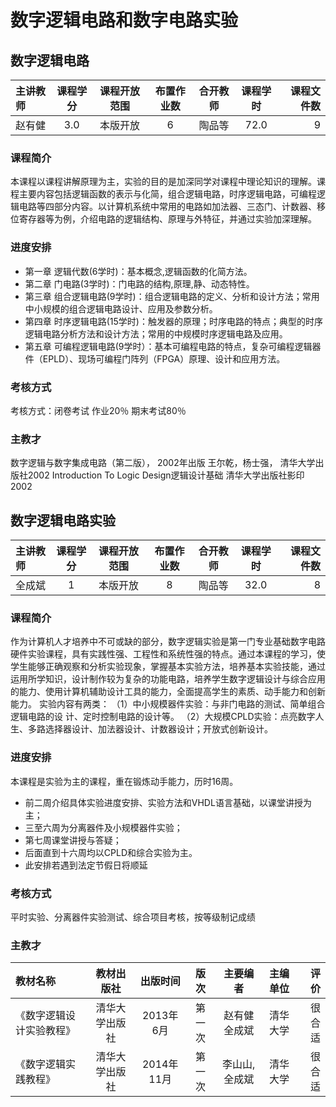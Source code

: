 # 数字逻辑电路和数字电路实验

## 数字逻辑电路
| 主讲教师 | 课程学分 | 课程开放范围 | 布置作业数 | 合开教师 | 课程学时 | 课程文件数 |
|:--------|:-------:|:-------:|:-------:|:-------:|:-------:|-------:|
|	赵有健 |3.0|本版开放| 6| 陶品等| 72.0|9| | |

### 课程简介

本课程以课程讲解原理为主，实验的目的是加深同学对课程中理论知识的理解。课程主要内容包括逻辑函数的表示与化简，组合逻辑电路，时序逻辑电路，可编程逻辑电路等四部分内容。以计算机系统中常用的电路如加法器、三态门、计数器、移位寄存器等为例，介绍电路的逻辑结构、原理与外特征，并通过实验加深理解。

### 进度安排

- 第一章 逻辑代数(6学时)：基本概念,逻辑函数的化简方法。
- 第二章 门电路(3学时)：门电路的结构,原理,静、动态特性。
- 第三章 组合逻辑电路(9学时)：组合逻辑电路的定义、分析和设计方法；常用中小规模的组合逻辑电路设计、应用及参数分析。
- 第四章 时序逻辑电路(15学时)：触发器的原理；时序电路的特点；典型的时序逻辑电路分析方法和设计方法；常用的中规模时序逻辑电路及应用。
- 第五章 可编程逻辑电路(9学时）：基本可编程电路的特点，复杂可编程逻辑器件（EPLD）、现场可编程门阵列（FPGA）原理、设计和应用方法。

### 考核方式

考核方式：闭卷考试 作业20％ 期末考试80％

### 主教才

数字逻辑与数字集成电路（第二版）， 2002年出版 王尔乾，杨士强， 清华大学出版社2002 Introduction To Logic Design逻辑设计基础 清华大学出版社影印2002

## 数字逻辑电路实验

| 主讲教师 | 课程学分 | 课程开放范围 | 布置作业数 | 合开教师 | 课程学时 | 课程文件数 |
|:--------|:-------:|:-------:|:-------:|:-------:|:-------:|-------:|
|		全成斌	 | 1 |本版开放| 8| 陶品等| 32.0|8|  |

### 课程简介
作为计算机人才培养中不可或缺的部分，数字逻辑实验是第一门专业基础数字电路硬件实验课程，具有实践性强、工程性和系统性强的特点。通过本课程的学习，使学生能够正确观察和分析实验现象，掌握基本实验方法，培养基本实验技能，通过运用所学知识，设计制作较为复杂的功能电路，培养学生数字逻辑设计与综合应用的能力、使用计算机辅助设计工具的能力，全面提高学生的素质、动手能力和创新能力。 实验内容有两类： （1）中小规模器件实验：与非门电路的测试、简单组合逻辑电路的设 计、定时控制电路的设计等。 （2）大规模CPLD实验：点亮数字人生、多路选择器设计、加法器设计、计数器设计；开放式创新设计。

### 进度安排
本课程是实验为主的课程，重在锻炼动手能力，历时16周。

- 前二周介绍具体实验进度安排、实验方法和VHDL语言基础，以课堂讲授为主；
- 三至六周为分离器件及小规模器件实验；
- 第七周课堂讲授与答疑；
- 后面直到十六周均以CPLD和综合实验为主。
- 此安排若遇到法定节假日将顺延

### 考核方式
平时实验、分离器件实验测试、综合项目考核，按等级制记成绩

### 主教才
|教材名称| 教材出版社 | 出版时间 |版次| 主要编者 |主编单位| 评价|
|:--------|:-------:|:-------:|:-------:|:------:|:-----:|----:|
|《数字逻辑设计实验教程》|清华大学出版社|2013年6月 | 第一次|赵有健 全成斌|清华大学|很合适 |
|《数字逻辑实践教程》|清华大学出版社|2014年11月 |第一次| 李山山, 全成斌|清华大学| 很合适|


